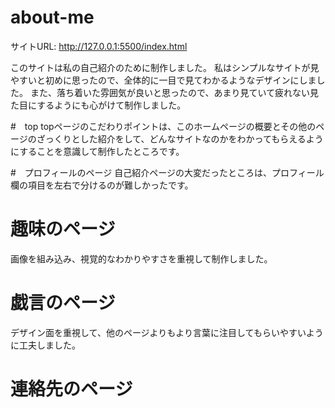 # about-me
サイトURL: http://127.0.0.1:5500/index.html

このサイトは私の自己紹介のために制作しました。
私はシンプルなサイトが見やすいと初めに思ったので、全体的に一目で見てわかるようなデザインにしました。
また、落ち着いた雰囲気が良いと思ったので、あまり見ていて疲れない見た目にするようにも心がけて制作しました。

#　top
topページのこだわりポイントは、このホームページの概要とその他のページのざっくりとした紹介をして、どんなサイトなのかをわかってもらえるようにすることを意識して制作したところです。

#　プロフィールのページ
自己紹介ページの大変だったところは、プロフィール欄の項目を左右で分けるのが難しかったです。

# 趣味のページ
画像を組み込み、視覚的なわかりやすさを重視して制作しました。

# 戯言のページ
デザイン面を重視して、他のページよりもより言葉に注目してもらいやすいように工夫しました。

# 連絡先のページ
